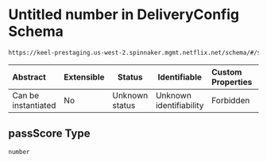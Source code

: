 # Untitled number in DeliveryConfig Schema

```txt
https://keel-prestaging.us-west-2.spinnaker.mgmt.netflix.net/schema/#/$defs/CanaryConstraint/properties/passScore
```




| Abstract            | Extensible | Status         | Identifiable            | Custom Properties | Additional Properties | Access Restrictions | Defined In                                                    |
| :------------------ | ---------- | -------------- | ----------------------- | :---------------- | --------------------- | ------------------- | ------------------------------------------------------------- |
| Can be instantiated | No         | Unknown status | Unknown identifiability | Forbidden         | Allowed               | none                | [keel.schema.json\*](keel.schema.json "open original schema") |

## passScore Type

`number`

